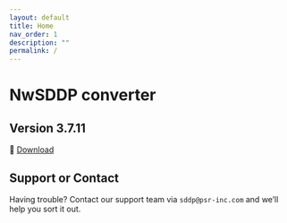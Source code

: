 ```yaml
---
layout: default
title: Home
nav_order: 1
description: ""
permalink: /
---
```


# NwSDDP converter

## Version 3.7.11

🔗 [Download](https://www.psr-inc.com/app/link/?t=d&f=nwsddp-3.7.11-setup.exe)

## Support or Contact

Having trouble? Contact our support team via `sddp@psr-inc.com` and we’ll help you sort it out.

